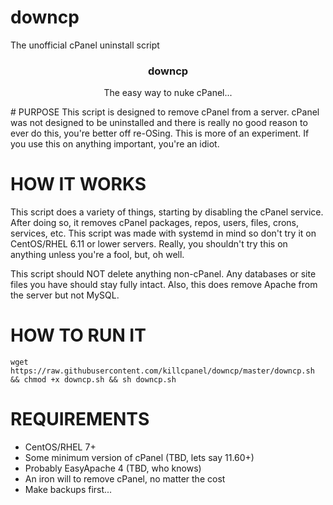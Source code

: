 # downcp
The unofficial cPanel uninstall script 

<h3 align="center">downcp</h3>

<p align="center">
  The easy way to nuke cPanel...
  <br>
</p>
# PURPOSE
This script is designed to remove cPanel from a server. cPanel was not designed to be uninstalled and there is really no good reason to ever do this, you're better off re-OSing. This is more of an experiment. If you use this on anything important, you're an idiot.

# HOW IT WORKS
This script does a variety of things, starting by disabling the cPanel service. After doing so, it removes cPanel packages, repos, users, files, crons, services, etc. This script was made with systemd in mind so don't try it on CentOS/RHEL 6.11 or lower servers. Really, you shouldn't try this on anything unless you're a fool, but, oh well.

This script should NOT delete anything non-cPanel. Any databases or site files you have should stay fully intact. Also, this does remove Apache from the server but not MySQL.

# HOW TO RUN IT
```wget https://raw.githubusercontent.com/killcpanel/downcp/master/downcp.sh && chmod +x downcp.sh && sh downcp.sh```

# REQUIREMENTS
- CentOS/RHEL 7+
- Some minimum version of cPanel (TBD, lets say 11.60+)
- Probably EasyApache 4 (TBD, who knows)
- An iron will to remove cPanel, no matter the cost
- Make backups first...
